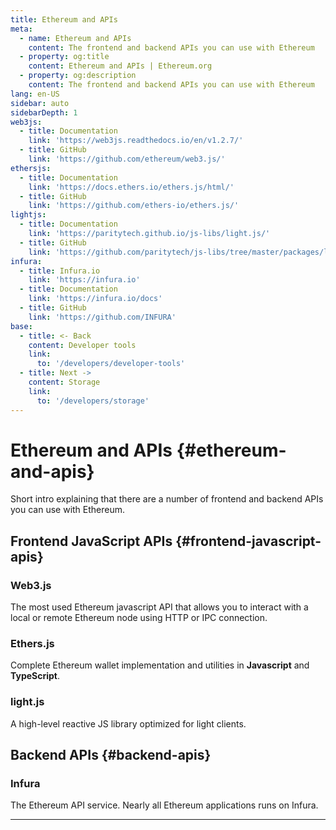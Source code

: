 ```yaml
---
title: Ethereum and APIs
meta:
  - name: Ethereum and APIs
    content: The frontend and backend APIs you can use with Ethereum
  - property: og:title
    content: Ethereum and APIs | Ethereum.org
  - property: og:description
    content: The frontend and backend APIs you can use with Ethereum
lang: en-US
sidebar: auto
sidebarDepth: 1
web3js:
  - title: Documentation
    link: 'https://web3js.readthedocs.io/en/v1.2.7/'
  - title: GitHub
    link: 'https://github.com/ethereum/web3.js/'
ethersjs:
  - title: Documentation
    link: 'https://docs.ethers.io/ethers.js/html/'
  - title: GitHub
    link: 'https://github.com/ethers-io/ethers.js/'
lightjs:
  - title: Documentation
    link: 'https://paritytech.github.io/js-libs/light.js/'
  - title: GitHub
    link: 'https://github.com/paritytech/js-libs/tree/master/packages/light.js'
infura:
  - title: Infura.io
    link: 'https://infura.io'
  - title: Documentation
    link: 'https://infura.io/docs'
  - title: GitHub
    link: 'https://github.com/INFURA'
base:
  - title: <- Back
    content: Developer tools
    link:
      to: '/developers/developer-tools'
  - title: Next ->
    content: Storage
    link:
      to: '/developers/storage'
---
```


# Ethereum and APIs {#ethereum-and-apis}

Short intro explaining that there are a number of frontend and backend APIs you can use with Ethereum.

## Frontend JavaScript APIs {#frontend-javascript-apis}

### Web3.js

The most used Ethereum javascript API that allows you to interact with a local or remote Ethereum node using HTTP or IPC connection.

<list-card :items="$page.frontmatter.web3js" level="5"/>

### Ethers.js

Complete Ethereum wallet implementation and utilities in **Javascript** and **TypeScript**.

<list-card :items="$page.frontmatter.ethersjs" level="5"/>

### light.js

A high-level reactive JS library optimized for light clients.

<list-card :items="$page.frontmatter.lightjs" level="5"/>

## Backend APIs {#backend-apis}

### Infura

The Ethereum API service. Nearly all Ethereum applications runs on Infura.

<list-card :items="$page.frontmatter.infura" level="5"/>

---

<CardList :items="$page.frontmatter.base" />
